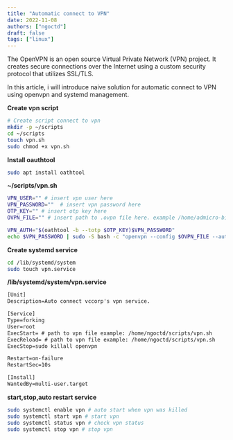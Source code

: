 ```yaml
---
title: "Automatic connect to VPN"
date: 2022-11-08
authors: ["ngoctd"]
draft: false
tags: ["linux"]
---
```


The OpenVPN is an open source Virtual Private Network (VPN) project. It creates secure connections over the Internet using a custom security protocol that utilizes SSL/TLS.

In this article, i will introduce naive solution for automatic connect to VPN using openvpn and systemd management.

**Create vpn script**
```bash
# Create script connect to vpn
mkdir -p ~/scripts
cd ~/scripts
touch vpn.sh
sudo chmod +x vpn.sh
```

**Install oauthtool**
```bash
sudo apt install oathtool 
```

**~/scripts/vpn.sh**
```bash
VPN_USER="" # insert vpn user here
VPN_PASSWORD=""  # insert vpn password here
OTP_KEY="" # insert otp key here
OVPN_FILE="" # insert path to .ovpn file here. example /home/admicro-bigdata.ovpn

VPN_AUTH="$(oathtool -b --totp $OTP_KEY)$VPN_PASSWORD" 
echo $VPN_PASSWORD | sudo -S bash -c "openvpn --config $OVPN_FILE --auth-user-pass <(echo -e '$VPN_USER\n$VPN_AUTH') --daemon"
```

**Create systemd service**
```bash
cd /lib/systemd/system
sudo touch vpn.service
```

**/lib/systemd/system/vpn.service**
```txt
[Unit]
Description=Auto connect vccorp's vpn service.

[Service]
Type=forking
User=root
ExecStart= # path to vpn file example: /home/ngoctd/scripts/vpn.sh
ExecReload= # path to vpn file example: /home/ngoctd/scripts/vpn.sh
ExecStop=sudo killall openvpn

Restart=on-failure
RestartSec=10s

[Install]
WantedBy=multi-user.target
```

**start,stop,auto restart service**
```bash
sudo systemctl enable vpn # auto start when vpn was killed
sudo systemctl start vpn # start vpn
sudo systemctl status vpn # check vpn status
sudo systemctl stop vpn # stop vpn
```